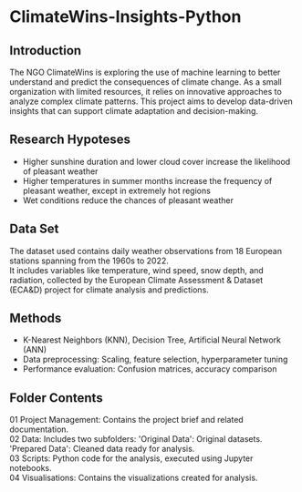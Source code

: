 # ClimateWins-Insights-Python
## Introduction
The NGO ClimateWins is exploring the use of machine learning to better understand and predict the consequences of climate change. 
As a small organization with limited resources, it relies on innovative approaches to analyze complex climate patterns. 
This project aims to develop data-driven insights that can support climate adaptation and decision-making.

## Research Hypoteses
- Higher sunshine duration and lower cloud cover increase the likelihood of pleasant weather  
- Higher temperatures in summer months increase the frequency of pleasant weather, except in extremely hot regions    
- Wet conditions reduce the chances of pleasant weather  

## Data Set
The dataset used contains daily weather observations from 18 European stations spanning from the 1960s to 2022.  
It includes variables like temperature, wind speed, snow depth, and radiation, collected by the European Climate Assessment & Dataset (ECA&D) project for climate analysis and predictions.

## Methods
- K-Nearest Neighbors (KNN), Decision Tree, Artificial Neural Network (ANN)  
- Data preprocessing: Scaling, feature selection, hyperparameter tuning  
- Performance evaluation: Confusion matrices, accuracy comparison

## Folder Contents
01 Project Management: Contains the project brief and related documentation.  
02 Data: Includes two subfolders: 'Original Data': Original datasets. 'Prepared Data': Cleaned data ready for analysis.  
03 Scripts: Python code for the analysis, executed using Jupyter notebooks.  
04 Visualisations: Contains the visualizations created for analysis.  
